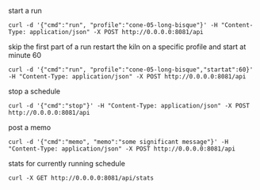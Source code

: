 start a run

    curl -d '{"cmd":"run", "profile":"cone-05-long-bisque"}' -H "Content-Type: application/json" -X POST http://0.0.0.0:8081/api

skip the first part of a run
restart the kiln on a specific profile and start at minute 60

    curl -d '{"cmd":"run", "profile":"cone-05-long-bisque","startat":60}' -H "Content-Type: application/json" -X POST http://0.0.0.0:8081/api

stop a schedule

    curl -d '{"cmd":"stop"}' -H "Content-Type: application/json" -X POST http://0.0.0.0:8081/api

post a memo

    curl -d '{"cmd":"memo", "memo":"some significant message"}' -H "Content-Type: application/json" -X POST http://0.0.0.0:8081/api

stats for currently running schedule

    curl -X GET http://0.0.0.0:8081/api/stats
